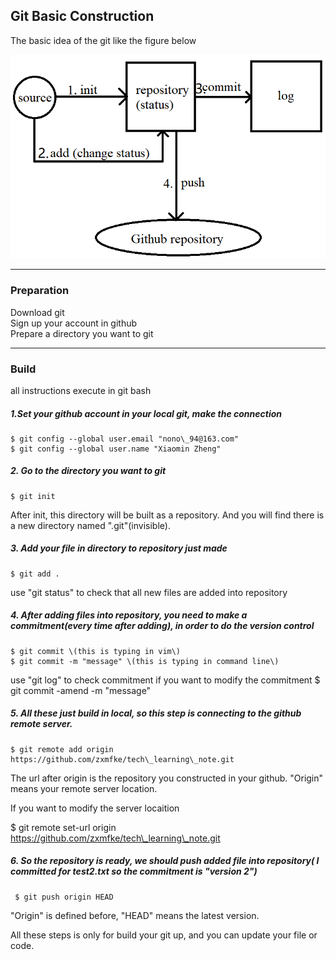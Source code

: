 ## Git Basic Construction

The basic idea of the git like the figure below

![](/assets/6.png)

---

### Preparation

Download git   
Sign up your account in github  
Prepare a directory you want to git

---

### Build
all instructions execute in git bash

##### 1.Set your github account in your local git, make the connection
    $ git config --global user.email "nono\_94@163.com" 
    $ git config --global user.name "Xiaomin Zheng"
##### 2. Go to the directory you want to git
    $ git init
   After init, this directory will be built as a repository. And you will find there is a new directory named ".git"\(invisible\).
##### 3. Add your file in directory to repository just made
    $ git add .
   use "git status" to check that all new files are added into repository
##### 4. After adding files into repository, you need to make a commitment\(every time after adding\), in order to do the version control
    $ git commit \(this is typing in vim\)
    $ git commit -m "message" \(this is typing in command line\)
   use "git log" to check commitment
   if you want to modify the commitment
    $ git commit -amend -m "message"
##### 5. All these just build in local, so this step is connecting to the github remote server.
    $ git remote add origin https://github.com/zxmfke/tech\_learning\_note.git
   The url after origin is the repository you constructed in your github. "Origin" means your remote server location.
   
   If you want to modify the server locaition
   
   $ git remote set-url origin https://github.com/zxmfke/tech\_learning\_note.git
##### 6.  So the repository is ready, we should push added file into repository\( I committed for test2.txt so the commitment is "version 2"\)
     $ git push origin HEAD
   "Origin" is defined before, "HEAD" means the latest version.
   
   
All these steps is only for build your git up, and you can update your file or code.
